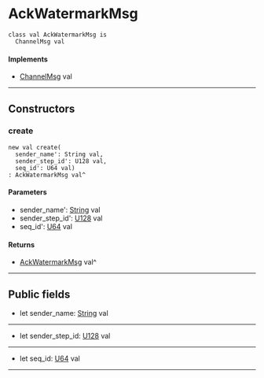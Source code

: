 # AckWatermarkMsg

```pony
class val AckWatermarkMsg is
  ChannelMsg val
```

#### Implements

* [ChannelMsg](wallaroo-core-messages-ChannelMsg) val

---

## Constructors

### create

```pony
new val create(
  sender_name': String val,
  sender_step_id': U128 val,
  seq_id': U64 val)
: AckWatermarkMsg val^
```
#### Parameters

*   sender_name': [String](builtin-String) val
*   sender_step_id': [U128](builtin-U128) val
*   seq_id': [U64](builtin-U64) val

#### Returns

* [AckWatermarkMsg](wallaroo-core-messages-AckWatermarkMsg) val^

---

## Public fields

* let sender_name: [String](builtin-String) val

---

* let sender_step_id: [U128](builtin-U128) val

---

* let seq_id: [U64](builtin-U64) val

---

